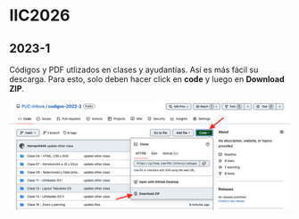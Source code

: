 # IIC2026 
## 2023-1

Códigos y PDF utlizados en clases y ayudantías. Así es más fácil su descarga. Para esto, solo deben hacer click en **code** y luego en **Download ZIP**.

![](img/img1.png)


